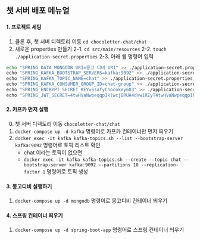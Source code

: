 ## 챗 서버 배포 메뉴얼

#### 1. 프로젝트 세팅

1. 클론 후, 챗 서버 디렉토리 이동 `cd chocoletter-chat/chat`
2. 새로운 properties 만들기 
2-1. `cd src/main/resources`
2-2. `touch ./application-secret.properties`
2-3. 아래 쉘 명령어 입력

```bash
echo "SPRING_DATA_MONGODB_URI=몽고 디비 URI" >> ./application-secret.properties \
echo "SPRING_KAFKA_BOOTSTRAP_SERVERS=kafka:9092" >> ./application-secret.properties \
echo "SPRING_KAFKA_TOPIC_NAME=chat" >> ./application-secret.properties \
echo "SPRING_KAFKA_CONSUMER_GROUP_ID=chat-group" >> ./application-secret.properties \
echo "SPRING_ENCRYPT_SECRET_KEY=SsafyChocokey603" >> ./application-secret.properties \
echo "SPRING_JWT_SECRET=4twHVaNwpeqqpIklwcjBRUA4dxw1REyT4twHVaNwpeqqpIklwcjBRUA4dxw1REyT4twHVaNwpeqqpIklwcjBRUA4dxw" >> ./application-secret.properties
```

#### 2. 카프카 먼저 실행

0. 챗 서버 디렉토리 이동 `chocoletter-chat/chat`
1. `docker-compose up -d kafka` 명령어로 카프카 컨테이너만 먼저 띄우기
2. `docker exec -it kafka kafka-topics.sh --list --bootstrap-server kafka:9092` 명령어로 토픽 리스트 확인
	- chat 이라는 토픽이 없으면
	- `docker exec -it kafka kafka-topics.sh --create --topic chat --bootstrap-server kafka:9092 --partitions 10 --replication-factor 1` 명령어로 토픽 생성

#### 3. 몽고디비 실행하기

1. `docker-compose up -d mongodb` 명령어로 몽고디비 컨테이너 띄우기


#### 4. 스프링 컨테이너 띄우기

1. `docker-compose up -d spring-boot-app` 명령어로 스프링 컨테이너 띄우기


